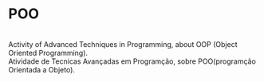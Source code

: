 ﻿# POO
 <br>
 Activity of Advanced Techniques in Programming, about OOP (Object Oriented Programming).<br>
 Atividade de Tecnicas Avançadas em Programção, sobre POO(programção Orientada a Objeto).
